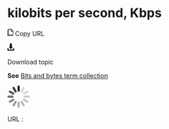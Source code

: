 # kilobits per second, Kbps

![Copy URL](media/kilobits-per-second/Copy.png)
Copy URL

![Download](media/kilobits-per-second/Download.png)

Download topic

**See** [Bits and bytes term collection](https://worldready.cloudapp.net/Styleguide/Read?id=2700&topicid=26920)

![In progress](media/kilobits-per-second/activity-large.gif)

URL :
